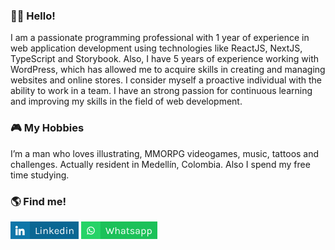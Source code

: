 ### 👋🏻 Hello!

I am a passionate programming professional with 1 year of experience in web application development using technologies like ReactJS, NextJS, TypeScript and Storybook. Also, I have 5 years of experience working with WordPress, which has allowed me to acquire skills in creating and managing websites and online stores. I consider myself a proactive individual with the ability to work in a team. I have an strong passion for continuous learning and improving my skills in the field of web development.

### 🎮 My Hobbies

I’m a man who loves illustrating, MMORPG videogames, music, tattoos and challenges. Actually resident in Medellín, Colombia󠁣󠁯. Also I spend my free time studying.

### 🌎 Find me!

[![Linkedin Badge](https://github.com/smcuartas/smcuartas/blob/main/Linkedin.jpg)](https://www.linkedin.com/in/santiago-mejia-cuartas/)
[![Whatsapp Badge](https://github.com/smcuartas/smcuartas/blob/main/Whatsapp.jpg)](https://wa.me/573046016382)
